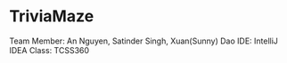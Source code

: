# TriviaMaze
Team Member: An Nguyen, Satinder Singh, Xuan(Sunny) Dao
IDE: IntelliJ IDEA
Class: TCSS360
